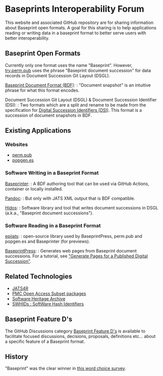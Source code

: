 Baseprints Interoperability Forum
=================================

This website and associated GitHub repository are for sharing information about
Baseprint open formats.
A goal for this sharing is to help applications reading or writing data in a
baseprint format to better serve users with better interoperability.


Baseprint Open Formats
----------------------

Currently only one format uses the name "Baseprint".
However, [try.perm.pub](https://try.perm.pub) uses the phrase
"Baseprint document succession" for data records in Document Succession Git Layout (DSGL).

[Baseprint Document Format (BDF)](bdf.md):
:   "Document snapshot" is an intuitive phrase for what this format encodes.

Document Succession Git Layout (DSGL) & Document Succession Identifier (DSI):
:   Two formats which are a split and rename to be made from the specification for
    [Digital Succession Identifiers (DSI)](https://perm.pub/1wFGhvmv8XZfPx0O5Hya2e9AyXo).
    This format is a succession of document snapshots in BDF.

Existing Applications
---------------------

### Websites

* [perm.pub](https://perm.pub)
* [popgen.es](https://popgen.es)


### Software Writing in a Baseprint Format

[Baseprinter](https://perm.pub/baseprinter):
:   A BDF authoring tool that can be used via GitHub Actions, container or locally
    installed.

[Pandoc](https://perm.pub/baseprinter):
:   But only with JATS XML output that is BDF compatible.

[Hidos](https://hidos.readthedocs.io):
:   Software library and tool that writes document successions in DSGL
    (a.k.a., "Baseprint document successions").

### Software Reading in a Baseprint Format

[epijats](https://gitlab.com/perm.pub/epijats):
:   open-source library used by BaseprintPress, perm.pub and popgen.es and Baseprinter (for previews).

[BaseprintPress](https://gitlab.com/perm.pub/baseprintpress):
:   Generates web pages from Baseprint document successions.
    For a tutorial, see ["Generate Pages for a Published Digital Succession"](https://try.perm.pub/tutorial/gen_pages/).

Related Technologies
--------------------

* [JATS4R](https://jats4r.org/)
* [PMC Open Access Subset packages](https://www.ncbi.nlm.nih.gov/pmc/tools/openftlist/)
* [Software Heritage Archive](https://www.softwareheritage.org/)
* [SWHIDs : SoftWare Hash Identifiers](https://www.swhid.org/)

Baseprint Feature D's
---------------------

The GitHub Discussions category
[Baseprint Feature D's](https://github.com/singlesourcepub/baseprints/discussions/categories/baseprint-feature-d-s)
is available to facilitate focused discussions, decisions, proposals, definitions etc...
about a specific feature of a Baseprint format.

History
-------

"Baseprint" was the clear winner in
[this word choice survey](https://github.com/singlesourcepub/community/discussions/51).

